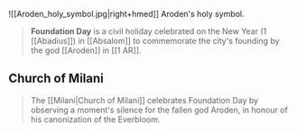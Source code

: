 ![[Aroden_holy_symbol.jpg|right+hmed]] 
 Aroden's holy symbol.
> **Foundation Day** is a civil holiday celebrated on the New Year (1 [[Abadius]]) in [[Absalom]] to commemorate the city's founding by the god [[Aroden]] in [[1 AR]].


## Church of Milani

> The [[Milani|Church of Milani]] celebrates Foundation Day by observing a moment's silence for the fallen god Aroden, in honour of his canonization of the Everbloom.







